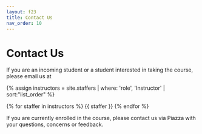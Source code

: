 ```yaml
---
layout: f23
title: Contact Us
nav_order: 10
---
```


# Contact Us

<!-- If you are an incoming student or a student interested in taking the course, please email us at [Who We Are]({{ site.baseurl }}{{ page.subpath }}{% link f23/home/index.md %}#who-we-are) -->

If you are an incoming student or a student interested in taking the course, please email us at

{% assign instructors = site.staffers | where: 'role', 'Instructor' | sort:"list_order" %}
<div class="staffer-container">
{% for staffer in instructors %}
{{ staffer }}
{% endfor %}
</div>

If you are currently enrolled in the course, please contact us via Piazza with your questions, concerns or feedback.